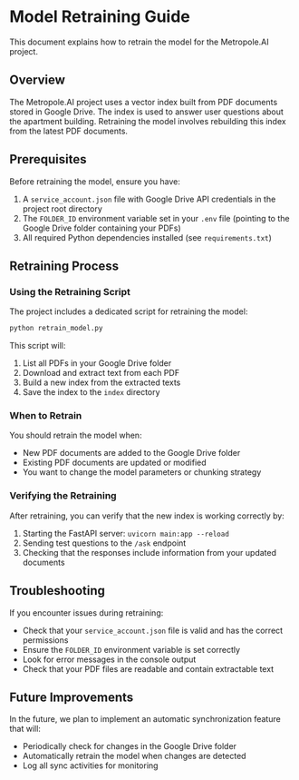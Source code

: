 # Model Retraining Guide

This document explains how to retrain the model for the Metropole.AI project.

## Overview

The Metropole.AI project uses a vector index built from PDF documents stored in Google Drive. The index is used to answer user questions about the apartment building. Retraining the model involves rebuilding this index from the latest PDF documents.

## Prerequisites

Before retraining the model, ensure you have:

1. A `service_account.json` file with Google Drive API credentials in the project root directory
2. The `FOLDER_ID` environment variable set in your `.env` file (pointing to the Google Drive folder containing your PDFs)
3. All required Python dependencies installed (see `requirements.txt`)

## Retraining Process

### Using the Retraining Script

The project includes a dedicated script for retraining the model:

```bash
python retrain_model.py
```

This script will:
1. List all PDFs in your Google Drive folder
2. Download and extract text from each PDF
3. Build a new index from the extracted texts
4. Save the index to the `index` directory

### When to Retrain

You should retrain the model when:
- New PDF documents are added to the Google Drive folder
- Existing PDF documents are updated or modified
- You want to change the model parameters or chunking strategy

### Verifying the Retraining

After retraining, you can verify that the new index is working correctly by:
1. Starting the FastAPI server: `uvicorn main:app --reload`
2. Sending test questions to the `/ask` endpoint
3. Checking that the responses include information from your updated documents

## Troubleshooting

If you encounter issues during retraining:

- Check that your `service_account.json` file is valid and has the correct permissions
- Ensure the `FOLDER_ID` environment variable is set correctly
- Look for error messages in the console output
- Check that your PDF files are readable and contain extractable text

## Future Improvements

In the future, we plan to implement an automatic synchronization feature that will:
- Periodically check for changes in the Google Drive folder
- Automatically retrain the model when changes are detected
- Log all sync activities for monitoring
